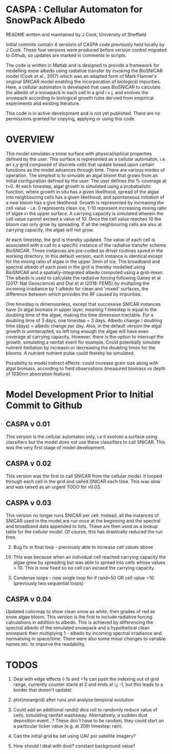 # CASPA : Cellular Automaton for SnowPack Albedo

README written and maintained by J Cook, University of Sheffield

Initial commits contain 4 versions of CASPA code previously held locally by J Cook. These four versions were produced before version control migrated to Github, so updates are marked in comments in scripts.

The code is written in Matlab and is designed to provide a framework for modelling snow albedo using radiative transfer by invoking the BioSNICAR model (Cook et al., 2017) which was an adapted form of Mark Flanner's original SNICAR model enabling the incorporation of biological impurities. Here, a cellular automaton is developed that uses BioSNICAR to calculate the albedo of a snowpack in each cell in a grid i x j, and evolves the snowpack according to biological growth rules dervied from empirical experiments and existing literature. 

This code is in active development and is not yet published. There are no permissions granted for copying, applying or using this code.


# OVERVIEW

This model simulates a snow surface with physical/optical properties
defined by the user. This surface is represented as a cellular automaton,
i.e. an x,y grid composed of discrete cells that update based upon certain
functions as the model advances through time.
There are various modes of operation. The simplest is to simulate an
algal bloom that grows from an initial configuration defined by the user.
The user defines the % coverage at t=0. At each timestep, algal growth is
simulated using a probabalistic function, where growth in situ has a
given likelihood, spread of the algae into neighbouring cells has a given
likelihood, and spontaneous initiation of a new bloom has a give
likelihood. Growth is represented by increasing the cell value - i.e. 0
represents clean ice, 1-10 represent increasing mixing ratio of algae in
the upper surface. A carrying capacity is simulated wherein the cell
value cannot exceed a value of 10. Once the cell value reaches 10 the
bloom can only grow by spreading. If all the neighbouring cells are also
at carrying capacity, the algae will not grow.

At each timestep, the grid is thereby updated. The value of each cell is
associated with a call to a specific instance of the radiative transfer
scheme BioSNICAR. These instances are pre-coded as driver routines
saved in the working directory. In this default version, each instance is
identical except for the mixing ratio of algae in the upper 3mm of ice.
The broadband and spectral albedo of each pixel in the grid is thereby 
modelled using BioSNICAR and a spatially-integrated albedo computed 
using a grid-mean. The albedo is used to calculate the radiative forcing
following Ganey et al (2017: Nat Geoscience) and Dial et al (2018: FEMS)
by multipling the incoming irradiance by 1-albedo for clean and 'mixed'
surfaces, the difference between which provides the RF caused by
impurities.

One timestep is dimensionless, except that successive SNICAR instances
have 2x algal biomass in upper layer, meaning 1 timestep is equal to the
doubling time of the algae, making the time dimension tractable. For a
doubling time of 3 days, one timestep = 3 days. Albedo change / doubling
time (days) = albedo change per day.
Also, in the default version the algal growth is uninterupted, so left
long enough the algae will have even coverage at carrying capacity.
However, there is the option to interrupt the growth, simulating a
rainfall event for example. Could potentially simulate nutrient
limitation by increasin or decreasing the doubling times for the blooms.
A nutrient nutrient pulse could thereby be simulated.

Possibility to model indirect effects: could increase grain size along
with algal biomass, according to field observations (measured biomass vs
depth of 1030nm absorption feature). 

# Model Development Prior to Initial Commit to Github

## CASPA v 0.01

This version is the cellular automaton only, i.e it evolves a surface using
classifiers but the model does not use these classifiers to call SNICAR. This
was the very first stage of model development.


## CASPA v 0.02

This version was the first to call SNICAR from the cellular model. It looped
through each cell in the grid and called SNICAR each time. This was slow and was
raised as an urgent TODO for v0.03. 


## CASPA v 0.03

This version no longer runs SNICAR per cell. Instead, all the instances of SNICAR used
in the model are run once at the beginning and the spectral and broadband
data appended to lists. These are then used as a lookup table for the
cellular model. Of course, this has drastically reduced the run time.

2) Bug fix in final loop - previously able to increase cell values above
10. This was because when an individual cell reached carrying capacity
the algae grew by spreading but was able to spread into cells whose
values > 10. This is now fixed so no cell can exceed the carrying
capacity.

3) Condense loops - now single loop for if rand>50 OR cell value 
 =10 (previously two sequential loops)


## CASPA v 0.04

Updated colormap to show clean snow as white, then grades of red as snow algae
bloom. This version is the first to include radiative forcing calculations in
addition to albedo. This is achieved by differencing the spectral albedo of the
simulated snowpack and a hypothetical clean snowpack then multiplying
1 - albedo by incoming spectral irradiance and normalising in space/time. There were
also some minor changes to variable names etc. to imporve the readability.

# TODOS
       
1. Deal with edge effects (-1s and +1s can push the indexing out of grid
range, currently counter starts at 2 and ends at i,j -1, but this
leads to a border that doesn't update)
    
2. plot(meangrid) after runs and analyse temporal evolution
     
3. Could add an additional randi() dice roll to randomly reduce value
of cells, simulating rainfall washaway. Alternatively, a sudden dust
deposition event...? These don't have to be random, they could start
on a particular ticker value (e.g. at 20th timestep: rain).
        
4. Can the initial grid be set using UAV por satellite imagery?
    
5. How should I deal with dust? constant background value? 
